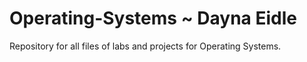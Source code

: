 # Operating-Systems ~ Dayna Eidle

Repository for all files of labs and projects for Operating Systems.
